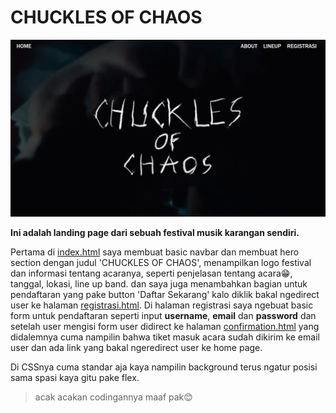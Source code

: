 # **CHUCKLES OF CHAOS**

![screenshoot dari halaman utama](./img/screenshot.png)

**Ini adalah landing page dari sebuah festival musik karangan sendiri.**

Pertama di [index.html](./index.html) saya membuat basic navbar dan membuat hero section dengan judul 'CHUCKLES OF CHAOS', menampilkan logo festival dan informasi tentang acaranya, seperti penjelasan tentang acara😁, tanggal, lokasi, line up band. dan saya juga
menambahkan bagian untuk pendaftaran yang pake button 'Daftar Sekarang' kalo diklik bakal ngedirect user ke halaman [registrasi.html](./registrasi.html). Di halaman registrasi saya ngebuat basic form untuk pendaftaran seperti input **username**, **email** dan **password** dan setelah user mengisi form user didirect ke halaman [confirmation.html](./confirmation.html) yang didalemnya cuma nampilin bahwa tiket masuk acara sudah dikirim ke email user dan ada link yang bakal ngeredirect user ke home page.

Di CSSnya cuma standar aja kaya nampilin background terus ngatur posisi sama spasi kaya gitu pake flex.

> acak acakan codingannya maaf pak😊
